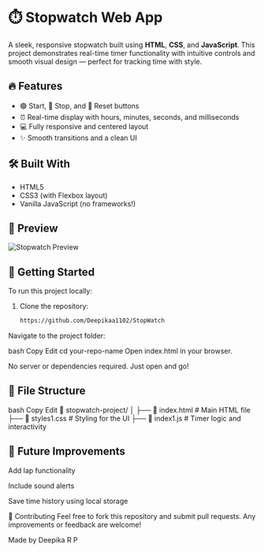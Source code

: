 # ⏱️ Stopwatch Web App

A sleek, responsive stopwatch built using **HTML**, **CSS**, and **JavaScript**. This project demonstrates real-time timer functionality with intuitive controls and smooth visual design — perfect for tracking time with style.

## 🔥 Features

- 🟢 Start, 🔴 Stop, and 🔄 Reset buttons
- ⏰ Real-time display with hours, minutes, seconds, and milliseconds
- 💻 Fully responsive and centered layout
- ✨ Smooth transitions and a clean UI

## 🛠️ Built With

- HTML5
- CSS3 (with Flexbox layout)
- Vanilla JavaScript (no frameworks!)

## 📸 Preview

![Stopwatch Preview](<img width="1827" height="770" alt="Screenshot 2025-08-07 205039" src="https://github.com/user-attachments/assets/35c7d029-4ec7-4ac8-af1b-71fe266d79ea" />
)

## 🚀 Getting Started

To run this project locally:

1. Clone the repository:
   ```bash
   https://github.com/Deepikaa1102/StopWatch
Navigate to the project folder:

bash
Copy
Edit
cd your-repo-name
Open index.html in your browser.

No server or dependencies required. Just open and go!

## 📂 File Structure
bash
Copy
Edit
📁 stopwatch-project/
│
├── 📄 index.html        # Main HTML file
├── 📄 styles1.css       # Styling for the UI
├── 📄 index1.js         # Timer logic and interactivity

## 🎯 Future Improvements
Add lap functionality

Include sound alerts

Save time history using local storage

🤝 Contributing
Feel free to fork this repository and submit pull requests. Any improvements or feedback are welcome!

Made by   Deepika R P
